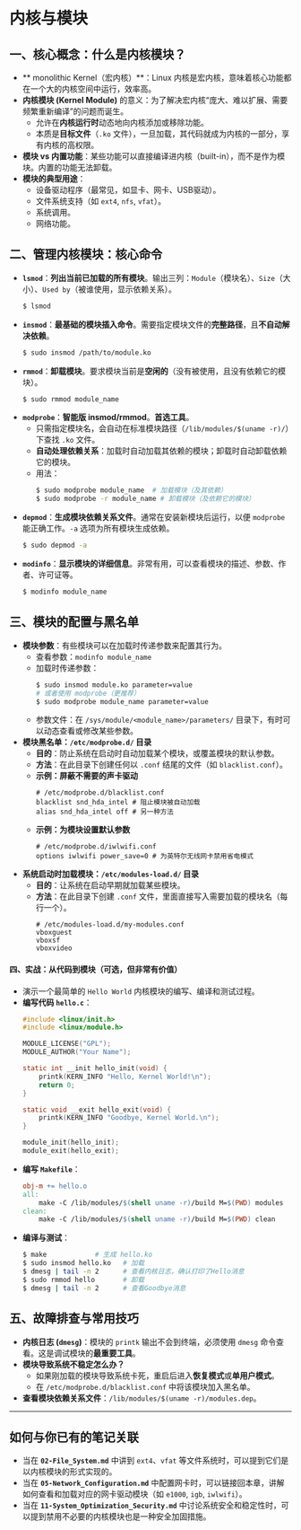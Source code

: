 # 内核与模块

## 一、核心概念：什么是内核模块？
*   ** monolithic Kernel（宏内核）**：Linux 内核是宏内核，意味着核心功能都在一个大的内核空间中运行，效率高。
*   **内核模块 (Kernel Module)** 的意义：为了解决宏内核“庞大、难以扩展、需要频繁重新编译”的问题而诞生。
    *   允许在**内核运行时**动态地向内核添加或移除功能。
    *   本质是**目标文件**（`.ko` 文件），一旦加载，其代码就成为内核的一部分，享有内核的高权限。
*   **模块 vs 内置功能**：某些功能可以直接编译进内核（built-in），而不是作为模块。内置的功能无法卸载。
*   **模块的典型用途**：
    *   设备驱动程序（最常见，如显卡、网卡、USB驱动）。
    *   文件系统支持（如 `ext4`, `nfs`, `vfat`）。
    *   系统调用。
    *   网络功能。

## 二、管理内核模块：核心命令
*   **`lsmod`**：**列出当前已加载的所有模块**。输出三列：`Module`（模块名）、`Size`（大小）、`Used by`（被谁使用，显示依赖关系）。
    ```bash
    $ lsmod
    ```
*   **`insmod`**：**最基础的模块插入命令**。需要指定模块文件的**完整路径**，且**不自动解决依赖**。
    ```bash
    $ sudo insmod /path/to/module.ko
    ```
*   **`rmmod`**：**卸载模块**。要求模块当前是**空闲的**（没有被使用，且没有依赖它的模块）。
    ```bash
    $ sudo rmmod module_name
    ```
*   **`modprobe`**：**智能版 insmod/rmmod**。**首选工具**。
    *   只需指定模块名，会自动在标准模块路径（`/lib/modules/$(uname -r)/`）下查找 `.ko` 文件。
    *   **自动处理依赖关系**：加载时自动加载其依赖的模块；卸载时自动卸载依赖它的模块。
    *   用法：
        ```bash
        $ sudo modprobe module_name  # 加载模块（及其依赖）
        $ sudo modprobe -r module_name # 卸载模块（及依赖它的模块）
        ```
*   **`depmod`**：**生成模块依赖关系文件**。通常在安装新模块后运行，以便 `modprobe` 能正确工作。`-a` 选项为所有模块生成依赖。
    ```bash
    $ sudo depmod -a
    ```
*   **`modinfo`**：**显示模块的详细信息**。非常有用，可以查看模块的描述、参数、作者、许可证等。
    ```bash
    $ modinfo module_name
    ```

## 三、模块的配置与黑名单
*   **模块参数**：有些模块可以在加载时传递参数来配置其行为。
    *   查看参数：`modinfo module_name`
    *   加载时传递参数：
        ```bash
        $ sudo insmod module.ko parameter=value
        # 或者使用 modprobe（更推荐）
        $ sudo modprobe module_name parameter=value
        ```
    *   参数文件：在 `/sys/module/<module_name>/parameters/` 目录下，有时可以动态查看或修改某些参数。
*   **模块黑名单：`/etc/modprobe.d/` 目录**
    *   **目的**：防止系统在启动时自动加载某个模块，或覆盖模块的默认参数。
    *   **方法**：在此目录下创建任何以 `.conf` 结尾的文件（如 `blacklist.conf`）。
    *   **示例：屏蔽不需要的声卡驱动**
        ```
        # /etc/modprobe.d/blacklist.conf
        blacklist snd_hda_intel # 阻止模块被自动加载
        alias snd_hda_intel off # 另一种方法
        ```
    *   **示例：为模块设置默认参数**
        ```
        # /etc/modprobe.d/iwlwifi.conf
        options iwlwifi power_save=0 # 为英特尔无线网卡禁用省电模式
        ```
*   **系统启动时加载模块：`/etc/modules-load.d/` 目录**
    *   **目的**：让系统在启动早期就加载某些模块。
    *   **方法**：在此目录下创建 `.conf` 文件，里面直接写入需要加载的模块名（每行一个）。
        ```
        # /etc/modules-load.d/my-modules.conf
        vboxguest
        vboxsf
        vboxvideo
        ```

#### 四、实战：从代码到模块（可选，但非常有价值）
*   演示一个最简单的 `Hello World` 内核模块的编写、编译和测试过程。
*   **编写代码 `hello.c`**：
    ```c
    #include <linux/init.h>
    #include <linux/module.h>
    
    MODULE_LICENSE("GPL");
    MODULE_AUTHOR("Your Name");
    
    static int __init hello_init(void) {
        printk(KERN_INFO "Hello, Kernel World!\n");
        return 0;
    }
    
    static void __exit hello_exit(void) {
        printk(KERN_INFO "Goodbye, Kernel World.\n");
    }
    
    module_init(hello_init);
    module_exit(hello_exit);
    ```
*   **编写 `Makefile`**：
    ```makefile
    obj-m += hello.o
    all:
        make -C /lib/modules/$(shell uname -r)/build M=$(PWD) modules
    clean:
        make -C /lib/modules/$(shell uname -r)/build M=$(PWD) clean
    ```
*   **编译与测试**：
    ```bash
    $ make            # 生成 hello.ko
    $ sudo insmod hello.ko   # 加载
    $ dmesg | tail -n 2      # 查看内核日志，确认打印了Hello消息
    $ sudo rmmod hello       # 卸载
    $ dmesg | tail -n 2      # 查看Goodbye消息
    ```

## 五、故障排查与常用技巧
*   **内核日志 (`dmesg`)**：模块的 `printk` 输出不会到终端，必须使用 `dmesg` 命令查看。这是调试模块的**最重要工具**。
*   **模块导致系统不稳定怎么办？**
    *   如果刚加载的模块导致系统卡死，重启后进入**恢复模式**或**单用户模式**。
    *   在 `/etc/modprobe.d/blacklist.conf` 中将该模块加入黑名单。
*   **查看模块依赖关系文件**：`/lib/modules/$(uname -r)/modules.dep`。

---

## 如何与你已有的笔记关联

*   当在 **`02-File_System.md`** 中讲到 `ext4`、`vfat` 等文件系统时，可以提到它们是以内核模块的形式实现的。
*   当在 **`05-Network_Configuration.md`** 中配置网卡时，可以链接回本章，讲解如何查看和加载对应的网卡驱动模块（如 `e1000`, `igb`, `iwlwifi`）。
*   当在 **`11-System_Optimization_Security.md`** 中讨论系统安全和稳定性时，可以提到禁用不必要的内核模块也是一种安全加固措施。
